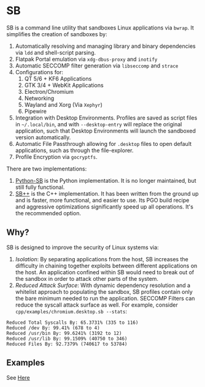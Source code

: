 # SB

SB is a command line utility that sandboxes Linux applications via `bwrap`.  It simplifies the creation of sandboxes by:
1. Automatically resolving and managing library and binary dependencies via `ldd` and shell-script parsing.
2. Flatpak Portal emulation via `xdg-dbus-proxy` and `inotify`
3. Automatic SECCOMP filter generation via `libseccomp` and `strace`
4. Configurations for:
	1. QT 5/6 + KF6 Applications
	2. GTK 3/4 + WebKit Applications
	3. Electron/Chromium
	4. Networking
	5. Wayland and Xorg (Via `Xephyr`)
	6. Pipewire
5. Integration with Desktop Environments. Profiles are saved as script files in `~/.local/bin`, and with `--desktop-entry` will replace the original application, such that Desktop Environments will launch the sandboxed version automatically.
6. Automatic File Passthrough allowing for `.desktop` files to open default applications, such as through the file-explorer.
7. Profile Encryption via `gocryptfs`.

There are two implementations:

1. [Python-SB](./python/README.md) is the Python implementation. It is no longer maintained, but still fully functional.
2. [SB++](./cpp/README.md) is the C++ implementation. It has been written from the ground up and is faster, more functional, and easier to use. Its PGO build recipe and aggressive optimizations significantly speed up all operations. It's the recommended option.

## Why?

SB is designed to improve the security of Linux systems via:
1. *Isolation*: By separating applications from the host, SB increases the difficulty in chaining together exploits between different applications on the host. An application confined within SB would need to break out of the sandbox in order to attack other parts of the system.
2. *Reduced Attack Surface*: With dynamic dependency resolution and a whitelist approach to populating the sandbox, SB profiles contain only the bare minimum needed to run the application. SECCOMP Filters can reduce the syscall attack surface as well. For example, consider `cpp/examples/chromium.desktop.sb --stats`:

```
Reduced Total Syscalls By: 65.3731% (335 to 116)  
Reduced /dev By: 99.41% (678 to 4)  
Reduced /usr/bin By: 99.6241% (3192 to 12)  
Reduced /usr/lib By: 99.1509% (40750 to 346)  
Reduced Files By: 92.7379% (740617 to 53784)
```

## Examples

See [Here](./cpp/examples)